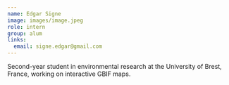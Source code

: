 ```yaml
---
name: Edgar Signe
image: images/image.jpeg
role: intern
group: alum
links:
  email: signe.edgar@gmail.com
---
```


Second-year student in environmental research at the University of Brest, France, working on interactive GBIF maps.
